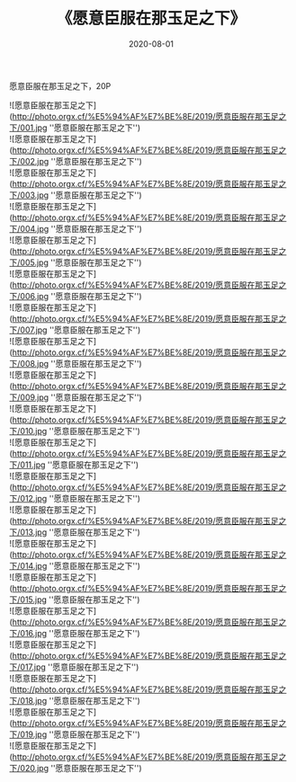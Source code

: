 ﻿---
layout: post
title:  《愿意臣服在那玉足之下》
date:   2020-08-01
image: http://photo.orgx.cf/%E5%94%AF%E7%BE%8E/2019/愿意臣服在那玉足之下/000.jpg
categories: [美女, 清纯, 唯美]
---

愿意臣服在那玉足之下，20P

![愿意臣服在那玉足之下](http://photo.orgx.cf/%E5%94%AF%E7%BE%8E/2019/愿意臣服在那玉足之下/001.jpg ''愿意臣服在那玉足之下'') <br>
![愿意臣服在那玉足之下](http://photo.orgx.cf/%E5%94%AF%E7%BE%8E/2019/愿意臣服在那玉足之下/002.jpg ''愿意臣服在那玉足之下'') <br>
![愿意臣服在那玉足之下](http://photo.orgx.cf/%E5%94%AF%E7%BE%8E/2019/愿意臣服在那玉足之下/003.jpg ''愿意臣服在那玉足之下'') <br>
![愿意臣服在那玉足之下](http://photo.orgx.cf/%E5%94%AF%E7%BE%8E/2019/愿意臣服在那玉足之下/004.jpg ''愿意臣服在那玉足之下'') <br>
![愿意臣服在那玉足之下](http://photo.orgx.cf/%E5%94%AF%E7%BE%8E/2019/愿意臣服在那玉足之下/005.jpg ''愿意臣服在那玉足之下'') <br>
![愿意臣服在那玉足之下](http://photo.orgx.cf/%E5%94%AF%E7%BE%8E/2019/愿意臣服在那玉足之下/006.jpg ''愿意臣服在那玉足之下'') <br>
![愿意臣服在那玉足之下](http://photo.orgx.cf/%E5%94%AF%E7%BE%8E/2019/愿意臣服在那玉足之下/007.jpg ''愿意臣服在那玉足之下'') <br>
![愿意臣服在那玉足之下](http://photo.orgx.cf/%E5%94%AF%E7%BE%8E/2019/愿意臣服在那玉足之下/008.jpg ''愿意臣服在那玉足之下'') <br>
![愿意臣服在那玉足之下](http://photo.orgx.cf/%E5%94%AF%E7%BE%8E/2019/愿意臣服在那玉足之下/009.jpg ''愿意臣服在那玉足之下'') <br>
![愿意臣服在那玉足之下](http://photo.orgx.cf/%E5%94%AF%E7%BE%8E/2019/愿意臣服在那玉足之下/010.jpg ''愿意臣服在那玉足之下'') <br>
![愿意臣服在那玉足之下](http://photo.orgx.cf/%E5%94%AF%E7%BE%8E/2019/愿意臣服在那玉足之下/011.jpg ''愿意臣服在那玉足之下'') <br>
![愿意臣服在那玉足之下](http://photo.orgx.cf/%E5%94%AF%E7%BE%8E/2019/愿意臣服在那玉足之下/012.jpg ''愿意臣服在那玉足之下'') <br>
![愿意臣服在那玉足之下](http://photo.orgx.cf/%E5%94%AF%E7%BE%8E/2019/愿意臣服在那玉足之下/013.jpg ''愿意臣服在那玉足之下'') <br>
![愿意臣服在那玉足之下](http://photo.orgx.cf/%E5%94%AF%E7%BE%8E/2019/愿意臣服在那玉足之下/014.jpg ''愿意臣服在那玉足之下'') <br>
![愿意臣服在那玉足之下](http://photo.orgx.cf/%E5%94%AF%E7%BE%8E/2019/愿意臣服在那玉足之下/015.jpg ''愿意臣服在那玉足之下'') <br>
![愿意臣服在那玉足之下](http://photo.orgx.cf/%E5%94%AF%E7%BE%8E/2019/愿意臣服在那玉足之下/016.jpg ''愿意臣服在那玉足之下'') <br>
![愿意臣服在那玉足之下](http://photo.orgx.cf/%E5%94%AF%E7%BE%8E/2019/愿意臣服在那玉足之下/017.jpg ''愿意臣服在那玉足之下'') <br>
![愿意臣服在那玉足之下](http://photo.orgx.cf/%E5%94%AF%E7%BE%8E/2019/愿意臣服在那玉足之下/018.jpg ''愿意臣服在那玉足之下'') <br>
![愿意臣服在那玉足之下](http://photo.orgx.cf/%E5%94%AF%E7%BE%8E/2019/愿意臣服在那玉足之下/019.jpg ''愿意臣服在那玉足之下'') <br>
![愿意臣服在那玉足之下](http://photo.orgx.cf/%E5%94%AF%E7%BE%8E/2019/愿意臣服在那玉足之下/020.jpg ''愿意臣服在那玉足之下'') <br>
